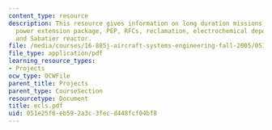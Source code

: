 ```yaml
---
content_type: resource
description: This resource gives information on long duration missions, NASA's solution,
  power extension package, PEP, RFCs, reclamation, electrochemical depolarised concentrator
  and Sabatier reactor.
file: /media/courses/16-885j-aircraft-systems-engineering-fall-2005/051e25f6eb592a3c3fecd448fcf04bf8_ecls.pdf
file_type: application/pdf
learning_resource_types:
- Projects
ocw_type: OCWFile
parent_title: Projects
parent_type: CourseSection
resourcetype: Document
title: ecls.pdf
uid: 051e25f6-eb59-2a3c-3fec-d448fcf04bf8
---
```

